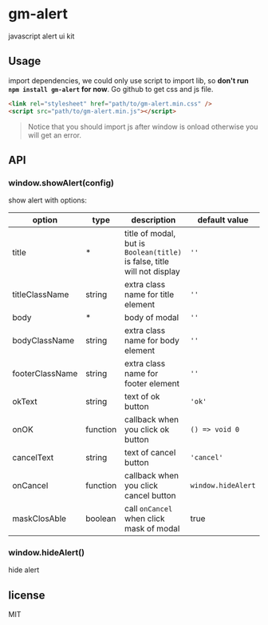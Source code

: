 # gm-alert

javascript alert ui kit

## Usage

import dependencies, we could only use script to import lib, so **don't run `npm install gm-alert` for now**. Go github to get css and js file.

```html
<link rel="stylesheet" href="path/to/gm-alert.min.css" />
<script src="path/to/gm-alert.min.js"></script>
```

> Notice that you should import js after window is onload otherwise you will get an error.

## API

### window.showAlert(config)

show alert with options:

| option          | type     | description                                                              | default value      |
| --------------- | -------- | ------------------------------------------------------------------------ | ------------------ |
| title           | \*       | title of modal, but is `Boolean(title)` is false, title will not display | `''`               |
| titleClassName  | string   | extra class name for title element                                       | `''`               |
| body            | \*       | body of modal                                                            | `''`               |
| bodyClassName   | string   | extra class name for body element                                        | `''`               |
| footerClassName | string   | extra class name for footer element                                      | `''`               |
| okText          | string   | text of ok button                                                        | `'ok'`             |
| onOK            | function | callback when you click ok button                                        | `() => void 0`     |
| cancelText      | string   | text of cancel button                                                    | `'cancel'`         |
| onCancel        | function | callback when you click cancel button                                    | `window.hideAlert` |
| maskClosAble    | boolean  | call `onCancel` when click mask of modal                                 | true               |

### window.hideAlert()

hide alert

## license

MIT
